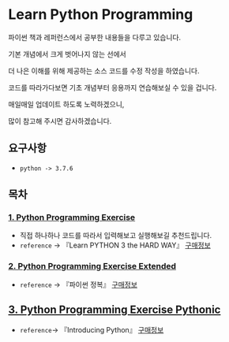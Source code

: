 # Learn Python Programming

파이썬 책과 레퍼런스에서 공부한 내용들을 다루고 있습니다.

기본 개념에서 크게 벗어나지 않는 선에서 

더 나은 이해를 위해 제공하는 소스 코드를 수정 작성을 하였습니다.

코드를 따라가다보면 기초 개념부터 응용까지 연습해보실 수 있을 겁니다. 

매일매일 업데이트 하도록 노력하겠으니, 

많이 참고해 주시면 감사하겠습니다.

## 요구사항
* `python -> 3.7.6`

## 목차

### [1. Python Programming Exercise](https://github.com/jinkyukim-me/Learn-Python-Programming/tree/master/exercises)
- 직접 하나하나 코드를 따라서 입력해보고 실행해보길 추천드립니다. 
- `reference` -> 『Learn PYTHON 3 the HARD WAY』 [구매정보](https://www.amazon.com/Learn-Python-Hard-Way-Introduction-ebook-dp-B07378P8W6/dp/B07378P8W6/ref=mt_kindle?_encoding=UTF8&me=&qid=1581525354)

### [2. Python Programming Exercise Extended](https://github.com/jinkyukim-me/Learn-Python-Programming/tree/master/exercises-extended)
- `reference` -> 『파이썬 정복』 [구매정보](https://book.naver.com/bookdb/book_detail.nhn?bid=13458175)

## [3. Python Programming Exercise Pythonic]()
- `reference`-> 『Introducing Python』 [구매정보](https://book.naver.com/bookdb/book_detail.nhn?bid=9899038)
